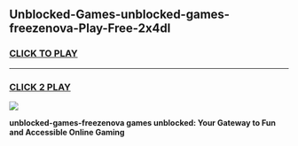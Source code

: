 
## Unblocked-Games-unblocked-games-freezenova-Play-Free-2x4dl
<h3>
<a href="https://premium76.site?title=unblocked-games-freezenova&ref=21A">CLICK TO PLAY</a></h3>
<hr>

<h3>
<a href="https://premium76.site?title=unblocked-games-freezenova&ref=21A">CLICK 2 PLAY</a>
  
</h3>

<a href="https://premium76.site?title=unblocked-games-freezenova&ref=21A"><img src="https://clearcache.store/games.png"></a>


**unblocked-games-freezenova games unblocked: Your Gateway to Fun and Accessible Online Gaming**
